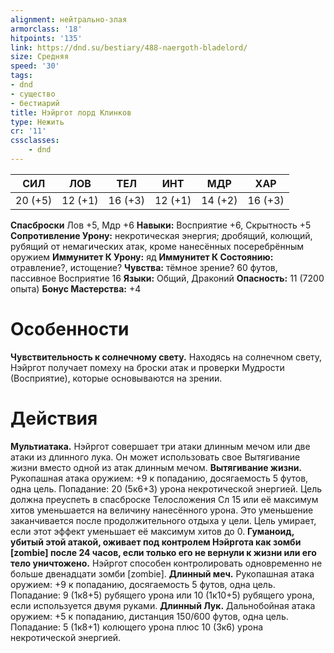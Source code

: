 ```yaml
---
alignment: нейтрально-злая
armorclass: '18'
hitpoints: '135'
link: https://dnd.su/bestiary/488-naergoth-bladelord/
size: Средняя
speed: '30'
tags:
- dnd
- существо
- бестиарий
title: Нэйргот лорд Клинков
type: Нежить
cr: '11'
cssclasses:
    - dnd
---
```



| СИЛ | ЛОВ | ТЕЛ | ИНТ | МДР | ХАР |
|---|---|---|---|---|---|
| 20 (+5) | 12 (+1) | 16 (+3) | 12 (+1) | 14 (+2) | 16 (+3) |
**Спасброски** Лов +5, Мдр +6
**Навыки:** Восприятие +6, Скрытность +5
**Сопротивление Урону:** некротическая энергия; дробящий, колющий, рубящий от немагических атак, кроме нанесённых посеребрённым оружием
**Иммунитет К Урону:** яд
**Иммунитет К Состоянию:** отравление?, истощение?
**Чувства:** тёмное зрение? 60 футов, пассивное Восприятие 16
**Языки:** Общий, Драконий
**Опасность:** 11 (7200 опыта)
**Бонус Мастерства:** +4


# Особенности
**Чувствительность к солнечному свету.** Находясь на солнечном свету, Нэйргот получает помеху на броски атак и проверки Мудрости (Восприятие), которые основываются на зрении.


# Действия
**Мультиатака.** Нэйргот совершает три атаки длинным мечом или две атаки из длинного лука. Он может использовать свое Вытягивание жизни вместо одной из атак длинным мечом.
**Вытягивание жизни.** Рукопашная атака оружием: +9 к попаданию, досягаемость 5 футов, одна цель. Попадание: 20 (5к6+3) урона некротической энергией. Цель должна преуспеть в спасброске Телосложения Сл 15 или её максимум хитов уменьшается на величину нанесённого урона. Это уменьшение заканчивается после продолжительного отдыха у цели. Цель умирает, если этот эффект уменьшает её максимум хитов до 0.
**Гуманоид, убитый этой атакой, оживает под контролем Нэйргота как зомби [zombie] после 24 часов, если только его не вернули к жизни или его тело уничтожено.** Нэйргот способен контролировать одновременно не больше двенадцати зомби [zombie].
**Длинный меч.** Рукопашная атака оружием: +9 к попаданию, досягаемость 5 футов, одна цель. Попадание: 9 (1к8+5) рубящего урона или 10 (1к10+5) рубящего урона, если используется двумя руками.
**Длинный Лук.** Дальнобойная атака оружием: +5 к попаданию, дистанция 150/600 футов, одна цель. Попадание: 5 (1к8+1) колющего урона плюс 10 (3к6) урона некротической энергией.